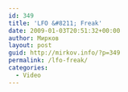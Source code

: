 ```yaml
---
id: 349
title: 'LFO &#8211; Freak'
date: 2009-01-03T20:51:32+00:00
author: Мирков
layout: post
guid: http://mirkov.info/?p=349
permalink: /lfo-freak/
categories:
  - Video
---
```

